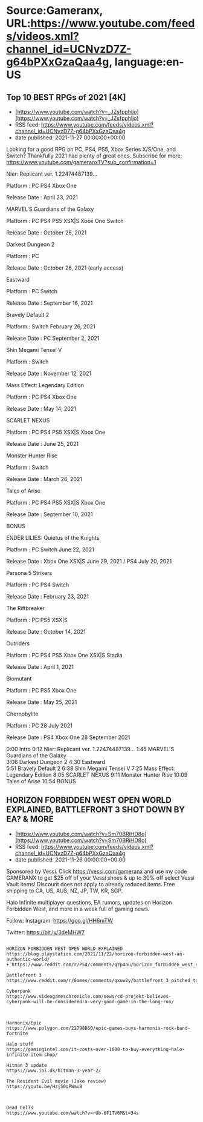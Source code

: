 # Source:Gameranx, URL:https://www.youtube.com/feeds/videos.xml?channel_id=UCNvzD7Z-g64bPXxGzaQaa4g, language:en-US

## Top 10 BEST RPGs of 2021 [4K]
 - [https://www.youtube.com/watch?v=_JZsfpphljo](https://www.youtube.com/watch?v=_JZsfpphljo)
 - RSS feed: https://www.youtube.com/feeds/videos.xml?channel_id=UCNvzD7Z-g64bPXxGzaQaa4g
 - date published: 2021-11-27 00:00:00+00:00

Looking for a good RPG on PC, PS4, PS5, Xbox Series X/S/One, and Switch? Thankfully 2021 had plenty of great ones.
Subscribe for more: https://www.youtube.com/gameranxTV?sub_confirmation=1

Nier: Replicant ver. 1.22474487139… 

Platform : PC PS4 Xbox One 

Release Date : April 23, 2021



MARVEL'S Guardians of the Galaxy  

Platform : PC PS4 PS5 XSX|S  Xbox One Switch 

Release Date : October 26, 2021 



Darkest Dungeon 2 

Platform : PC 

Release Date : October 26, 2021 (early access) 



Eastward  

Platform : PC Switch 

Release Date : September 16, 2021 



Bravely Default 2 

Platform : Switch February 26, 2021  

Release Date : PC September 2, 2021

 

Shin Megami Tensei V 

Platform : Switch 

Release Date : November 12, 2021 



Mass Effect: Legendary Edition 

Platform : PC PS4 Xbox One 

Release Date : May 14, 2021 



SCARLET NEXUS

Platform : PC PS4 PS5 XSX|S Xbox One 

Release Date : June 25, 2021 



Monster Hunter Rise 

Platform : Switch 

Release Date : March 26, 2021 



Tales of Arise 

Platform : PC PS4 PS5 XSX|S Xbox One 

Release Date : September 10, 2021 



BONUS

ENDER LILIES: Quietus of the Knights 

Platform : PC Switch June 22, 2021 

Release Date : Xbox One XSX|S June 29, 2021 / PS4 July 20, 2021 



Persona 5 Strikers 

Platform : PC PS4 Switch 

Release Date : February 23, 2021 



The Riftbreaker 

Platform : PC PS5 XSX|S 

Release Date : October 14, 2021 



Outriders 

Platform : PC PS4 PS5 Xbox One XSX|S Stadia 

Release Date : April 1, 2021 



Biomutant 

Platform : PC PS5 Xbox One 

Release Date : May 25, 2021 



Chernobylite 

Platform : PC 28 July 2021 

Release Date : PS4 Xbox One 28 September 2021 

0:00 Intro
0:12 Nier: Replicant ver. 1.22474487139… 
1:45 MARVEL'S Guardians of the Galaxy  
3:06 Darkest Dungeon 2 
4:30 Eastward  
5:51 Bravely Default 2 
6:38 Shin Megami Tensei V 
7:25 Mass Effect: Legendary Edition 
8:05 SCARLET NEXUS
9:11 Monster Hunter Rise 
10:09 Tales of Arise 
10:54 BONUS

## HORIZON FORBIDDEN WEST OPEN WORLD EXPLAINED, BATTLEFRONT 3 SHOT DOWN BY EA? & MORE
 - [https://www.youtube.com/watch?v=Sm70BRiHD8o](https://www.youtube.com/watch?v=Sm70BRiHD8o)
 - RSS feed: https://www.youtube.com/feeds/videos.xml?channel_id=UCNvzD7Z-g64bPXxGzaQaa4g
 - date published: 2021-11-26 00:00:00+00:00

Sponsored by Vessi. Click https://vessi.com/gameranx and use my code GAMERANX to get $25 off of your Vessi shoes & up to 30% off select Vessi Vault items! Discount does not apply to already reduced items. Free shipping to CA, US, AUS, NZ, JP, TW, KR, SGP.

Halo Infinite multiplayer questions, EA rumors, updates on Horizon Forbidden West, and more in a week full of gaming news.

Follow:
 Instagram: https://goo.gl/HH6mTW​​​​​​​

Twitter: https://bit.ly/3deMHW7​​​​​​​




 ~~~~STORIES~~~~

HORIZON FORBIDDEN WEST OPEN WORLD EXPLAINED
https://blog.playstation.com/2021/11/22/horizon-forbidden-west-an-authentic-world/
+ https://www.reddit.com/r/PS4/comments/qzp4au/horizon_forbidden_west_settlements/

Battlefront 3
https://www.reddit.com/r/Games/comments/qxuw2y/battlefront_3_pitched_to_ea_but_was_shot_down/

Cyberpunk
https://www.videogameschronicle.com/news/cd-projekt-believes-cyberpunk-will-be-considered-a-very-good-game-in-the-long-run/



Harmonix/Epic 
https://www.polygon.com/22798860/epic-games-buys-harmonix-rock-band-fortnite

Halo stuff
https://gamingintel.com/it-costs-over-1000-to-buy-everything-halo-infinite-item-shop/

Hitman 3 update
https://www.ioi.dk/hitman-3-year-2/

The Resident Evil movie (Jake review)
https://youtu.be/HzjS0gPWmu8



Dead Cells
https://www.youtube.com/watch?v=rUb-6F1TV6M&t=34s

